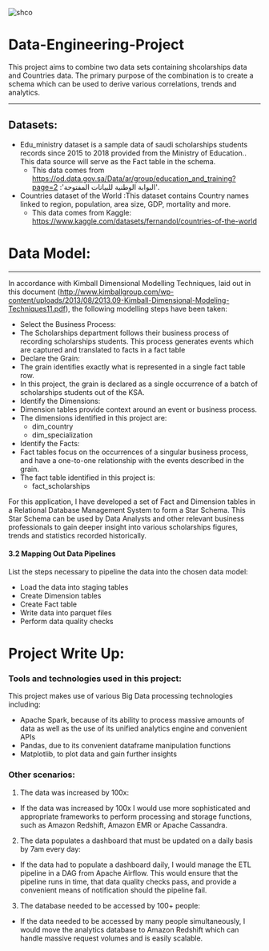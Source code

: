 ![shco](https://user-images.githubusercontent.com/127024138/223195693-8310b14b-9054-42fd-928d-58b47ca9cb6a.PNG)
# Data-Engineering-Project
This project aims to combine two data sets containing shcolarships data and Countries data. The primary purpose of the combination is to create a schema which can be used to derive various correlations, trends and analytics. 
_________________________________________________________________________________________________________________________________________________________________________________________
## Datasets:
- Edu_ministry dataset is a sample data of saudi scholarships students records since 2015 to 2018 provided from the Ministry of Education.. This data source will serve as the Fact table in the schema.
  - This data comes from https://od.data.gov.sa/Data/ar/group/education_and_training?page=2 :'البوابة الوطنية للبيانات المفتوحة'.
- Countries dataset of the World :This dataset contains Country names linked to region, population, area size, GDP, mortality and more.
  - This data comes from Kaggle: https://www.kaggle.com/datasets/fernandol/countries-of-the-world

# Data Model:
_________________________________________________________________________________________________________________________________________________________________________________________

In accordance with Kimball Dimensional Modelling Techniques, laid out in this document (http://www.kimballgroup.com/wp-content/uploads/2013/08/2013.09-Kimball-Dimensional-Modeling-Techniques11.pdf), the following modelling steps have been taken:

- Select the Business Process:
 - The Scholarships department follows their business process of recording scholarships students. This process generates events which are captured and translated to facts in a fact table
- Declare the Grain:
 - The grain identifies exactly what is represented in a single fact table row.
 - In this project, the grain is declared as a single occurrence of a batch of scholarships students out of the KSA.
- Identify the Dimensions:
 - Dimension tables provide context around an event or business process.
 - The dimensions identified in this project are:
   - dim_country
   - dim_specialization
- Identify the Facts:
 - Fact tables focus on the occurrences of a singular business process, and have a one-to-one relationship with the events described in the grain.
 - The fact table identified in this project is:
   - fact_scholarships
   
For this application, I have developed a set of Fact and Dimension tables in a Relational Database Management System to form a Star Schema. This Star Schema can be used by Data Analysts and other relevant business professionals to gain deeper insight into various scholarships figures, trends and statistics recorded historically.


#### 3.2 Mapping Out Data Pipelines
List the steps necessary to pipeline the data into the chosen data model:
 - Load the data into staging tables
 - Create Dimension tables
 - Create Fact table
 - Write data into parquet files
 - Perform data quality checks
# Project Write Up:
### Tools and technologies used in this project:
 This project makes use of various Big Data processing technologies including:
  - Apache Spark, because of its ability to process massive amounts of data as well as the use of its unified analytics engine and convenient APIs
  - Pandas, due to its convenient dataframe manipulation functions
  - Matplotlib, to plot data and gain further insights
### Other scenarios:
 1. The data was increased by 100x:
   - If the data was increased by 100x I would use more sophisticated and appropriate frameworks to perform processing and storage functions, such as Amazon Redshift, Amazon EMR or Apache Cassandra.
 2. The data populates a dashboard that must be updated on a daily basis by 7am every day:
   - If the data had to populate a dashboard daily, I would manage the ETL pipeline in a DAG from Apache Airflow. This would ensure that the pipeline runs in time, that data quality checks pass, and provide a convenient means of notification should the pipeline fail.
 3. The database needed to be accessed by 100+ people:
   - If the data needed to be accessed by many people simultaneously, I would move the analytics database to Amazon Redshift which can handle massive request volumes and is easily scalable.

